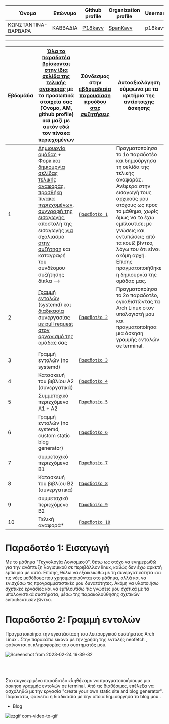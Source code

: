 | Όνομα | Επώνυμο | Github profile | Organization profile | Username | AM | Email |
| --- | --- | --- | --- |--- |--- | --- |
| ΚΩΝΣΤΑΝΤΙΝΑ-ΒΑΡΒΑΡΑ | ΚΑΒΒΑΔΙΑ | [P18kavv](https://github.com/p18kavv) | [SpanKavv](https://github.com/SpanKavv) |p18kavv | Π2018056 | p18kavv@ionio.gr |

---

| Εβδομάδα | [Όλα τα παραδοτέα βρίσκονται στην ίδια σελίδα της τελικής αναφοράς](https://epidrome.github.io/teaching/deliverables/) με τα προσωπικά στοιχεία σας (Όνομα, ΑΜ, github profile) και μαζί με αυτόν εδώ τον πίνακα περιεχομένων | Σύνδεσμος στην [εβδομαδιαία παρουσίαση προόδου στις συζητήσεις](https://github.com/courses-ionio/sw/discussions) | Αυτοαξιολόγηση σύμφωνα με τα κριτήρια της αντίστοιχης άσκησης |
| --- | --- | --- | --- |
| 1 | [Δημιουργία ομάδας](https://epidrome.github.io/teaching/team/) + [Φορκ και δημιουργία σελίδας τελικής αναφοράς](https://epidrome.github.io/teaching/guide/), [προσθήκη πίνακα περιεχομένων](https://raw.githubusercontent.com/courses-ionio/sw/master/README.md), [συγγραφή της εισαγωγής](https://epidrome.github.io/teaching/intro/), αποστολή της εισαγωγής [για σχολιασμό στην συζήτηση](https://github.com/courses-ionio/sw/discussions/categories/show-and-tell) και καταγραφή του συνδέσμου συζήτησης δίπλα --> |[`Παραδοτέο 1`](https://github.com/courses-ionio/sw/discussions/1184) | Πραγματοποίησα το 1ο παραδοτέο και δημιούργησα τη σελίδα της τελικής αναφοράς. Ανέφερα στην εισαγωγή τους αρχικούς μου στόχους ως προς το μάθημα, χωρίς όμως να το έχω εμπλουτίσει με γνώσεις και εντυπώσεις από τα κουίζ βίντεο, λόγω του ότι είναι ακόμη αρχή. Επίσης πραγματοποιήθηκε η δημιουργία της ομάδας μας. |
| 2 | [Γραμμή εντολών](https://epidrome.github.io/teaching/cli) (systemd) και [διαδικασία συνεργασίας με pull request στον οργανισμό της ομάδας σας](https://epidrome.github.io/teaching/team) |[`Παραδοτέο 2`](https://github.com/courses-ionio/sw/discussions/1297) | Πραγματοποίησα το 2ο παραδοτέο, εγκαθιστώντας τα Arch Linux στον υπολογιστή μου και πραγματοποίησα μια άσκηση γραμμής εντολών σε terminal. |
| 3 | Γραμμή εντολών (no systemd) |[`Παραδοτέο 3`]() | |
| 4 | Κατασκευή του βιβλίου Α2 (συνεργατικά) |[`Παραδοτέο 4`]() | |
| 5 | Συμμετοχικό περιεχόμενο A1 + A2 |[`Παραδοτέο 5`]() | |
| 6 | Γραμμή εντολών (no systemd, custom static blog generator) |[`Παραδοτέο 6`]() | |
| 7 | συμμετοχικό περιεχόμενο B1 |[`Παραδοτέο 7`]() | |
| 8 | Κατασκευή του βιβλίου Β2 (συνεργατικά) |[`Παραδοτέο 8`]() | |
| 9 | συμμετοχικό περιεχόμενο B2 |[`Παραδοτέο 9`]() | |
| 10 | Τελική αναφορά* |[`Παραδοτέο 10`]() | |

# Παραδοτέο 1: Εισαγωγή
<p>Με το μάθημα "Τεχνολογία Λογισμικού", θέτω ως στόχο να ενημερωθώ για την ανάπτυξη λογισμικού σε περιβάλλον linux, καθώς δεν έχω αρκετή εμπειρία με αυτό.  Επίσης, θέλω να εξοικειωθώ με τη συνεργατικότητα και τις νέες μεθόδους που χρησιμοποιούνται στο μάθημα, αλλά και να ενισχύσω τις προγραμματιστικές μου δυνατότητες. Ακόμη να υλοποιήσω σχετικές εργασίες και να εμπλουτίσω τις γνώσεις μου σχετικά με τα υπολογιστικά συστήματα, μέσω της παρακολούθησης σχετικών εκπαιδευτικών βίντεο.</p> 

# Παραδοτέο 2: Γραμμή εντολών

<p> Πραγματοποίησα την εγκατάσταση του λειτουργικού συστήματος Arch Linux . Στην παρακάτω εικόνα με την χρήση της εντολής neofetch , φαίνονται οι πληροφορίες του συστήματός μου.    </p>

![Screenshot from 2023-02-24 16-39-32](https://user-images.githubusercontent.com/100278330/221266404-2d1cc091-38fe-4d08-837b-f6b91ba90592.png)
<br> <br> <br> <br> 

<p> Στο συγκεκριμένο παραδοτέο κληθήκαμε να πραγματοποιήσουμε μια άσκηση γραμμής εντολών σε terminal. Από τις διαθέσιμες, επέλεξα να ασχοληθώ με την εργασία "create your own static site and blog generator". Παρακάτω, φαίνεται η διαδικασία με την οποία δημιούργησα το blog μου .</p>

- Blog


 ![ezgif com-video-to-gif](https://user-images.githubusercontent.com/100278330/221442140-1fc0c3f2-19cc-411a-b316-b9f2be73c797.gif)







